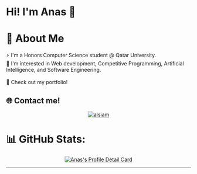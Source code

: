 # Hi! I'm Anas 👋
# :dizzy: About Me
:zap: I'm a Honors Computer Science student @ Qatar University.<br>
:speech_balloon: I'm interested in Web development, Competitive Programming, Artificial Intelligence, and Software Engineering.<br><br>
:telescope: Check out my portfolio!<br>

## :globe_with_meridians: Contact me!
<p align="center">

 <a href="https://www.linkedin.com/in/anas-rustom-6b09632a2/" target="_blank">
  <img src="https://img.shields.io/badge/LinkedIn-0077B5?style=for-the-badge&logo=linkedin&logoColor=white" alt="alsiam"/>
 </a>

</p>


# :bar_chart: GitHub Stats:
<p align="center">
  <a href="[https://github.com/anasrustom](https://www.linkedin.com/in/anas-rustom-6b09632a2/)">
    <img src="http://github-profile-summary-cards.vercel.app/api/cards/profile-details?username=anasrustom&theme=gruvbox" alt="Anas's Profile Detail Card"/>
  </a>
        <br/>

</p>

<!--
![](https://github-readme-stats.vercel.app/api/top-langs/?username=anasrustom&theme=midnight-purple&hide_border=false&include_all_commits=true&count_private=false&layout=compact) -->


---




